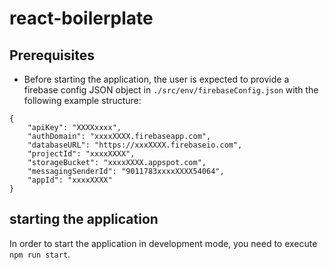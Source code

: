 # react-boilerplate

## Prerequisites
- Before starting the application, the user is expected to provide a firebase config JSON object in `./src/env/firebaseConfig.json` with the following example structure:
```
{
    "apiKey": "XXXXxxxx",
    "authDomain": "xxxxXXXX.firebaseapp.com",
    "databaseURL": "https://xxxXXXX.firebaseio.com",
    "projectId": "xxxxXXXX",
    "storageBucket": "xxxxXXXX.appspot.com",
    "messagingSenderId": "9011783xxxxXXXX54064",
    "appId": "xxxxXXXX"
}
```

## starting the application
In order to start the application in development mode, you need to execute `npm run start`.